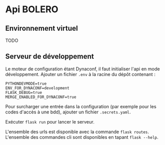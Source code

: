 # Api BOLERO


## Environnement virtuel

TODO

## Serveur de développement

Le moteur de configuration étant Dynaconf, il faut initialiser l'api en mode développement.
Ajouter un fichier `.env` à la racine du dépôt contenant :

```
PYTHONDEVMODE=true
ENV_FOR_DYNACONF=development
FLASK_DEBUG=true
MERGE_ENABLED_FOR_DYNACONF=true
```

Pour surcharger une entrée dans la configuration (par exemple pour les codes d'accès à une bdd), ajouter un fichier `.secrets.yaml`.

Exécuter `flask run` pour lancer le serveur.

L'ensemble des urls est disponible avec la commande `flask routes`.
L'ensemble des commandes cli sont disponibles en tapant `flask --help`.
